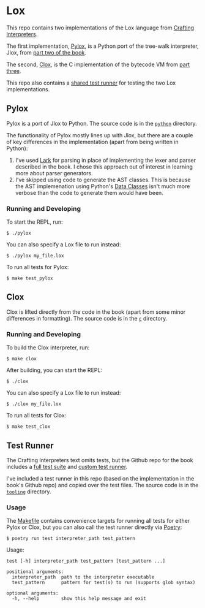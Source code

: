 # Lox

This repo contains two implementations of the Lox language from [Crafting Interpreters](http://www.craftinginterpreters.com/).

The first implementation, [Pylox](#pylox), is a Python port of the tree-walk interpreter, Jlox, from [part two of the book](https://craftinginterpreters.com/a-tree-walk-interpreter.html).

The second, [Clox](#clox), is the C implementation of the bytecode VM from [part three](https://craftinginterpreters.com/a-bytecode-virtual-machine.html).

This repo also contains a [shared test runner](#test-runner) for testing the two Lox implementations.
## Pylox

Pylox is a port of Jlox to Python. The source code is in the [`python`](./python) directory.

The functionality of Pylox mostly lines up with Jlox, but there are a couple of key differences in the implementation (apart from being written in Python):
1. I've used [Lark](https://lark-parser.readthedocs.io/en/latest/index.html) for parsing in place of implementing the lexer and parser described in the book. I chose this approach out of interest in learning more about parser generators.
1. I've skipped using code to generate the AST classes. This is because the AST implemenation using Python's [Data Classes](https://docs.python.org/3/library/dataclasses.html) isn't much more verbose than the code to generate them would have been.

### Running and Developing

To start the REPL, run:
```
$ ./pylox
```

You can also specify a Lox file to run instead:
```
$ ./pylox my_file.lox
```

To run all tests for Pylox:
```
$ make test_pylox
```

## Clox

Clox is lifted directly from the code in the book (apart from some minor differences in formatting). The source code is in the [`c`](./c) directory.

### Running and Developing

To build the Clox interpreter, run:
```
$ make clox
```

After building, you can start the REPL:
```
$ ./clox
```

You can also specify a Lox file to run instead:
```
$ ./clox my_file.lox
```

To run all tests for Clox:
```
$ make test_clox
```

## Test Runner

The Crafting Interpreters text omits tests, but the Github repo for the book includes a [full test suite](https://github.com/munificent/craftinginterpreters/tree/master/test) and [custom test runner](https://github.com/munificent/craftinginterpreters/blob/master/tool/bin/test.dart).

I've included a test runner in this repo (based on the implementation in the book's Github repo) and copied over the test files. The source code is in the [`tooling`](./tooling) directory.

### Usage

The [Makefile](./Makefile) contains convenience targets for running all tests for either Pylox or Clox, but you can also call the test runner directly via [Poetry](https://python-poetry.org/):
```
$ poetry run test interpreter_path test_pattern
```

Usage:
```
test [-h] interpreter_path test_pattern [test_pattern ...]

positional arguments:
  interpreter_path  path to the interpreter executable
  test_pattern      pattern for test(s) to run (supports glob syntax)

optional arguments:
  -h, --help        show this help message and exit
```

